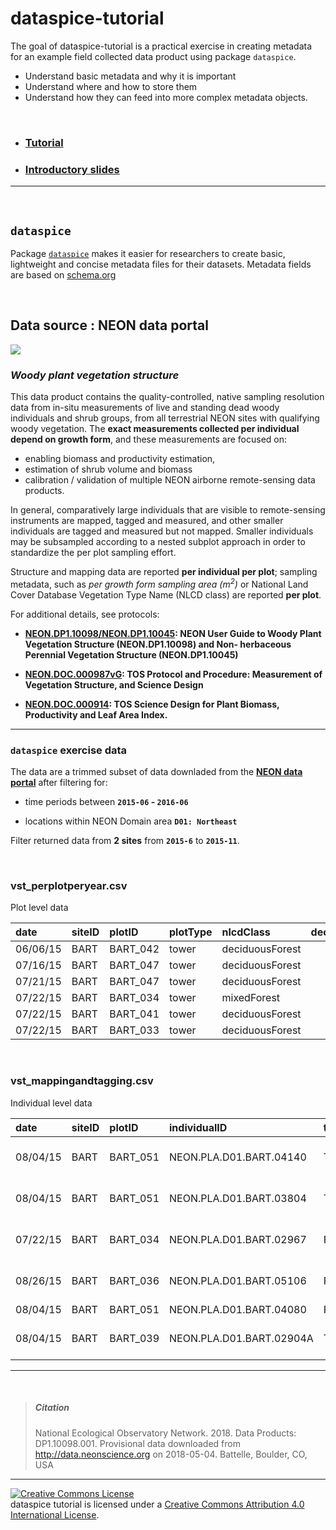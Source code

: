 
<!-- README.md is generated from README.Rmd. Please edit that file -->
dataspice-tutorial
==================

The goal of dataspice-tutorial is a practical exercise in creating metadata for an example field collected data product using package `dataspice`.

-   Understand basic metadata and why it is important
-   Understand where and how to store them
-   Understand how they can feed into more complex metadata objects.

<br>

-   ### [Tutorial](http://annakrystalli.me/dataspice-tutorial/)

-   ### [Introductory slides](http://annakrystalli.me/dataspice-tutorial/slides.html)

------------------------------------------------------------------------

<br>

`dataspice`
-----------

Package [`dataspice`](https://github.com/ropenscilabs/dataspice) makes it easier for researchers to create basic, lightweight and concise metadata files for their datasets. Metadata fields are based on [schema.org](http://schema.org/Dataset)

<br>

Data source : NEON data portal
------------------------------

![](http://data.neonscience.org/neon-data-theme/images/logo--blue-neon-data.png)

### *Woody plant vegetation structure*

This data product contains the quality-controlled, native sampling resolution data from in-situ measurements of live and standing dead woody individuals and shrub groups, from all terrestrial NEON sites with qualifying woody vegetation. The **exact measurements collected per individual depend on growth form**, and these measurements are focused on:

-   enabling biomass and productivity estimation,
-   estimation of shrub volume and biomass
-   calibration / validation of multiple NEON airborne remote-sensing data products.

In general, comparatively large individuals that are visible to remote-sensing instruments are mapped, tagged and measured, and other smaller individuals are tagged and measured but not mapped. Smaller individuals may be subsampled according to a nested subplot approach in order to standardize the per plot sampling effort.

Structure and mapping data are reported **per individual per plot**; sampling metadata, such as *per growth form sampling area (m<sup>2</sup>)* or National Land Cover Database Vegetation Type Name (NLCD class) are reported **per plot**.

For additional details, see protocols:

-   **[NEON.DP1.10098/NEON.DP1.10045](dataspice-tutorial/assets/methods/NEON_vegStructure_userGuide_vA.pdf): NEON User Guide to Woody Plant Vegetation Structure (NEON.DP1.10098) and Non- herbaceous Perennial Vegetation Structure (NEON.DP1.10045)**

-   **[NEON.DOC.000987vG](dataspice-tutorial/assets/methods/NEON.DOC.000987vF.pdf): TOS Protocol and Procedure: Measurement of Vegetation Structure, and Science Design**

-   **[NEON.DOC.000914](https://github.com/annakrystalli/dataspice-tutorial/blob/master/assets/methods/NEON.DOC.000914vA.pdf): TOS Science Design for Plant Biomass, Productivity and Leaf Area Index.**

------------------------------------------------------------------------

### `dataspice` exercise data

The data are a trimmed subset of data downladed from the [**NEON data portal**](http://data.neonscience.org/browse-data) after filtering for:

-   time periods between **`2015-06` - `2016-06`**

-   locations within NEON Domain area **`D01: Northeast`**

Filter returned data from **2 sites** from **`2015-6`** to **`2015-11`**.

<br>

### vst\_perplotperyear.csv

Plot level data

| date     | siteID | plotID    | plotType | nlcdClass       |  decimalLatitude|  decimalLongitude| treesPresent | shrubsPresent | lianasPresent |  totalSampledAreaTrees|  totalSampledAreaShrubSapling|  totalSampledAreaLiana| recordedBy                       |
|:---------|:-------|:----------|:---------|:----------------|----------------:|-----------------:|:-------------|:--------------|:--------------|----------------------:|-----------------------------:|----------------------:|:---------------------------------|
| 06/06/15 | BART   | BART\_042 | tower    | deciduousForest |         44.06019|         -71.28805| NA           | NA            | NA            |                    800|                           400|                    800| wmtulGhdefWiPr5g1VRF0YnRBawgSBx1 |
| 07/16/15 | BART   | BART\_047 | tower    | deciduousForest |         44.06496|         -71.29087| NA           | NA            | NA            |                    800|                           400|                    800| XdV86USKkiYZfb6rmwpnK/f2Yah5qnQO |
| 07/21/15 | BART   | BART\_047 | tower    | deciduousForest |         44.06496|         -71.29087| NA           | NA            | NA            |                    800|                           400|                    800| XdV86USKkiYZfb6rmwpnK/f2Yah5qnQO |
| 07/22/15 | BART   | BART\_034 | tower    | mixedForest     |         44.06428|         -71.28561| NA           | NA            | NA            |                    800|                           400|                    800| bWvVSKjgptV89BwHA3h10JNaeV+PHmDU |
| 07/22/15 | BART   | BART\_041 | tower    | deciduousForest |         44.06534|         -71.28561| NA           | NA            | NA            |                    800|                           400|                    800| MRgCvwP2WueoGZahvpQXNZ+be1CYdCGm |
| 07/22/15 | BART   | BART\_033 | tower    | deciduousForest |         44.06320|         -71.28367| NA           | NA            | NA            |                    800|                           100|                    800| XdV86USKkiYZfb6rmwpnK/f2Yah5qnQO |

<br>

### vst\_mappingandtagging.csv

Individual level data

| date     | siteID | plotID    | individualID             | taxonID | scientificName                 | recordedBy                       |
|:---------|:-------|:----------|:-------------------------|:--------|:-------------------------------|:---------------------------------|
| 08/04/15 | BART   | BART\_051 | NEON.PLA.D01.BART.04140  | TSCA    | Tsuga canadensis (L.) Carrière | 6HzkzFDdLaNgPi31AaqxNPsuI5nRHqWu |
| 08/04/15 | BART   | BART\_051 | NEON.PLA.D01.BART.03804  | TSCA    | Tsuga canadensis (L.) Carrière | 6HzkzFDdLaNgPi31AaqxNPsuI5nRHqWu |
| 07/22/15 | BART   | BART\_034 | NEON.PLA.D01.BART.02967  | FAGR    | Fagus grandifolia Ehrh.        | zODC+zTh3jdHKFo7lDoQcuNYRkWsGu3I |
| 08/26/15 | BART   | BART\_036 | NEON.PLA.D01.BART.05106  | FAGR    | Fagus grandifolia Ehrh.        | zODC+zTh3jdHKFo7lDoQcuNYRkWsGu3I |
| 08/04/15 | BART   | BART\_051 | NEON.PLA.D01.BART.04080  | PICEA   | Picea sp.                      | 6HzkzFDdLaNgPi31AaqxNPsuI5nRHqWu |
| 08/04/15 | BART   | BART\_039 | NEON.PLA.D01.BART.02904A | TSCA    | Tsuga canadensis (L.) Carrière | 0uwWHUCkGoRVT9RpJxngFjI8cZrsFWgn |

------------------------------------------------------------------------

<br>

> ##### Citation
>
> National Ecological Observatory Network. 2018. Data Products: DP1.10098.001. Provisional data downloaded from <http://data.neonscience.org> on 2018-05-04. Battelle, Boulder, CO, USA

------------------------------------------------------------------------

<a rel="license" href="http://creativecommons.org/licenses/by/4.0/"><img alt="Creative Commons License" style="border-width:0" src="https://i.creativecommons.org/l/by/4.0/88x31.png" /></a><br /><span xmlns:dct="http://purl.org/dc/terms/" property="dct:title">dataspice tutorial</span> is licensed under a <a rel="license" href="http://creativecommons.org/licenses/by/4.0/">Creative Commons Attribution 4.0 International License</a>.
